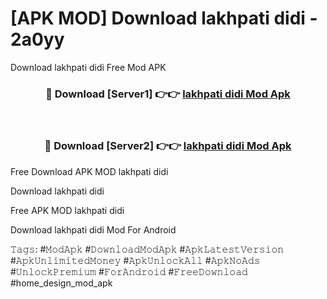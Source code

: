 # [APK MOD] Download  lakhpati didi - 2a0yy
Download lakhpati didi Free Mod APK

<div align="center">
<h3>🔴 Download [Server1] 👉👉 <a href="https://apk-comot.site?title=lakhpati_didi">lakhpati didi Mod Apk</a></h3><br>

<h3>🔴 Download [Server2] 👉👉 <a href="https://apk-comot.site?title=lakhpati_didi">lakhpati didi Mod Apk</a></h3>
</div>


Free Download APK MOD lakhpati didi

Download lakhpati didi 

Free APK MOD lakhpati didi 

Download lakhpati didi Mod For Android

𝚃𝚊𝚐𝚜: #𝙼𝚘𝚍𝙰𝚙𝚔 #𝙳𝚘𝚠𝚗𝚕𝚘𝚊𝚍𝙼𝚘𝚍𝙰𝚙𝚔 #𝙰𝚙𝚔𝙻𝚊𝚝𝚎𝚜𝚝𝚅𝚎𝚛𝚜𝚒𝚘𝚗 #𝙰𝚙𝚔𝚄𝚗𝚕𝚒𝚖𝚒𝚝𝚎𝚍𝙼𝚘𝚗𝚎𝚢 #𝙰𝚙𝚔𝚄𝚗𝚕𝚘𝚌𝚔𝙰𝚕𝚕 #𝙰𝚙𝚔𝙽𝚘𝙰𝚍𝚜 #𝚄𝚗𝚕𝚘𝚌𝚔𝙿𝚛𝚎𝚖𝚒𝚞𝚖 #𝙵𝚘𝚛𝙰𝚗𝚍𝚛𝚘𝚒𝚍 #𝙵𝚛𝚎𝚎𝙳𝚘𝚠𝚗𝚕𝚘𝚊𝚍 #home_design_mod_apk
